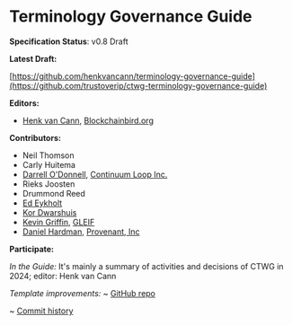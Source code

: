 Terminology Governance Guide
==================

**Specification Status**: v0.8 Draft

**Latest Draft:**

[https://github.com/henkvancann/terminology-governance-guide](https://github.com/trustoverip/ctwg-terminology-governance-guide)

**Editors:**

- [Henk van Cann](https://github.com/henkvancann), [Blockchainbird.org](https://blockchainbird.org)

**Contributors:**
- Neil Thomson
- Carly Huitema
- [Darrell O'Donnell](https://github.com/darrellodonnell), [Continuum Loop Inc.](https://www.continuumloop.com)
- Rieks Joosten
- Drummond Reed
- [Ed Eykholt](https://github.com/edeykholt)
- [Kor Dwarshuis](https://github.com/kordwarshuis)
- [Kevin Griffin](https://github.com/m00sey), [GLEIF](https://gleif.org)
- [Daniel Hardman](https://www.linkedin.com/in/danielhardman/), [Provenant, Inc](https://provenant.net)
  

**Participate:**

*In the Guide:*
It's mainly a summary of activities and decisions of CTWG in 2024; editor: Henk van Cann

*Template improvements:*
~ [GitHub repo](https://github.com/trustoverip/spec-up-t)

~ [Commit history](https://github.com/trustoverip/spec-up-t/commits/main)
